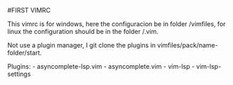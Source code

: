 #FIRST VIMRC

This vimrc is for windows, here the configuracion be in folder /vimfiles,
for linux the configuration should be in the folder /.vim.

Not use a plugin manager, I git clone the plugins in 
vimfiles/pack/name-folder/start.

Plugins:
    - asyncomplete-lsp.vim
    - asyncomplete.vim
    - vim-lsp
    - vim-lsp-settings


